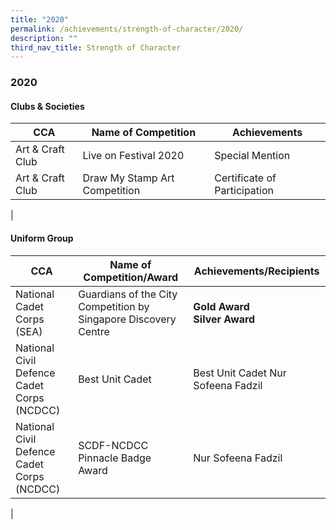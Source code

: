 ```yaml
---
title: "2020"
permalink: /achievements/strength-of-character/2020/
description: ""
third_nav_title: Strength of Character
---
```

### **2020**
#### **Clubs & Societies**

| CCA | Name of Competition | Achievements |
|---|---|---|
| Art & Craft Club   | Live on Festival 2020 | Special Mention |
| Art & Craft Club  | Draw My Stamp Art Competition  | Certificate of Participation |
|

#### **Uniform Group**

| CCA | Name of Competition/Award | Achievements/Recipients |
|---|---|---|
|  National Cadet Corps (SEA) | Guardians of the City Competition by Singapore Discovery Centre | **Gold Award**<br>**Silver Award**<br> |
| National Civil Defence Cadet Corps (NCDCC)  | Best Unit Cadet | Best Unit Cadet Nur Sofeena Fadzil |
|  National Civil Defence Cadet Corps (NCDCC)  | SCDF-NCDCC<br>Pinnacle Badge Award  | Nur Sofeena Fadzil |
|


